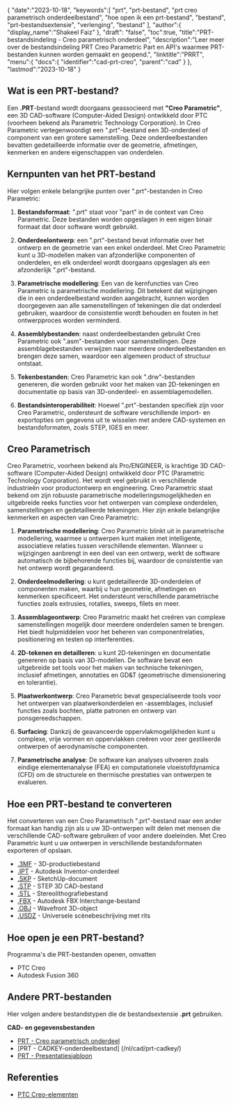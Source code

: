 {
"date":"2023-10-18",
   "keywords":[
"prt",
"prt-bestand",
"prt creo parametrisch onderdeelbestand",
"hoe open ik een prt-bestand",
"bestand",
"prt-bestandsextensie",
"verlenging",
"bestand"
],
   "author":{
"display_name":"Shakeel Faiz"
},
"draft": "false",
"toc":true,
"title":"PRT-bestandsindeling - Creo parametrisch onderdeel",
   "description":"Leer meer over de bestandsindeling PRT Creo Parametric Part en API's waarmee PRT-bestanden kunnen worden gemaakt en geopend.",
"linktitle":"PRRT",
   "menu":{
      "docs":{
         "identifier":"cad-prt-creo",
"parent":"cad"
}
},
"lastmod":"2023-10-18"
}

## Wat is een PRT-bestand?

Een **.PRT**-bestand wordt doorgaans geassocieerd met **"Creo Parametric"**, een 3D CAD-software (Computer-Aided Design) ontwikkeld door PTC (voorheen bekend als Parametric Technology Corporation). In Creo Parametric vertegenwoordigt een ".prt"-bestand een 3D-onderdeel of component van een grotere samenstelling. Deze onderdeelbestanden bevatten gedetailleerde informatie over de geometrie, afmetingen, kenmerken en andere eigenschappen van onderdelen.

## Kernpunten van het PRT-bestand

Hier volgen enkele belangrijke punten over ".prt"-bestanden in Creo Parametric:

1. **Bestandsformaat**: ".prt" staat voor "part" in de context van Creo Parametric. Deze bestanden worden opgeslagen in een eigen binair formaat dat door software wordt gebruikt.
    












2. **Onderdeelontwerp**: een ".prt"-bestand bevat informatie over het ontwerp en de geometrie van een enkel onderdeel. Met Creo Parametric kunt u 3D-modellen maken van afzonderlijke componenten of onderdelen, en elk onderdeel wordt doorgaans opgeslagen als een afzonderlijk ".prt"-bestand.
    












3. **Parametrische modellering**: Een van de kernfuncties van Creo Parametric is parametrische modellering. Dit betekent dat wijzigingen die in een onderdeelbestand worden aangebracht, kunnen worden doorgegeven aan alle samenstellingen of tekeningen die dat onderdeel gebruiken, waardoor de consistentie wordt behouden en fouten in het ontwerpproces worden verminderd.
    












4. **Assemblybestanden**: naast onderdeelbestanden gebruikt Creo Parametric ook ".asm"-bestanden voor samenstellingen. Deze assemblagebestanden verwijzen naar meerdere onderdeelbestanden en brengen deze samen, waardoor een algemeen product of structuur ontstaat.
    












5. **Tekenbestanden**: Creo Parametric kan ook ".drw"-bestanden genereren, die worden gebruikt voor het maken van 2D-tekeningen en documentatie op basis van 3D-onderdeel- en assemblagemodellen.
    












6. **Bestandsinteroperabiliteit**: Hoewel ".prt"-bestanden specifiek zijn voor Creo Parametric, ondersteunt de software verschillende import- en exportopties om gegevens uit te wisselen met andere CAD-systemen en bestandsformaten, zoals STEP, IGES en meer.
    












## Creo Parametrisch

Creo Parametric, voorheen bekend als Pro/ENGINEER, is krachtige 3D CAD-software (Computer-Aided Design) ontwikkeld door PTC (Parametric Technology Corporation). Het wordt veel gebruikt in verschillende industrieën voor productontwerp en engineering. Creo Parametric staat bekend om zijn robuuste parametrische modelleringsmogelijkheden en uitgebreide reeks functies voor het ontwerpen van complexe onderdelen, samenstellingen en gedetailleerde tekeningen. Hier zijn enkele belangrijke kenmerken en aspecten van Creo Parametric:

1. **Parametrische modellering**: Creo Parametric blinkt uit in parametrische modellering, waarmee u ontwerpen kunt maken met intelligente, associatieve relaties tussen verschillende elementen. Wanneer u wijzigingen aanbrengt in een deel van een ontwerp, werkt de software automatisch de bijbehorende functies bij, waardoor de consistentie van het ontwerp wordt gegarandeerd.
    












2. **Onderdeelmodellering**: u kunt gedetailleerde 3D-onderdelen of componenten maken, waarbij u hun geometrie, afmetingen en kenmerken specificeert. Het ondersteunt verschillende parametrische functies zoals extrusies, rotaties, sweeps, filets en meer.
    












3. **Assemblageontwerp**: Creo Parametric maakt het creëren van complexe samenstellingen mogelijk door meerdere onderdelen samen te brengen. Het biedt hulpmiddelen voor het beheren van componentrelaties, positionering en testen op interferenties.
    












4. **2D-tekenen en detailleren**: u kunt 2D-tekeningen en documentatie genereren op basis van 3D-modellen. De software bevat een uitgebreide set tools voor het maken van technische tekeningen, inclusief afmetingen, annotaties en GD&T (geometrische dimensionering en tolerantie).
    












5. **Plaatwerkontwerp**: Creo Parametric bevat gespecialiseerde tools voor het ontwerpen van plaatwerkonderdelen en -assemblages, inclusief functies zoals bochten, platte patronen en ontwerp van ponsgereedschappen.
    












6. **Surfacing**: Dankzij de geavanceerde oppervlakmogelijkheden kunt u complexe, vrije vormen en oppervlakken creëren voor zeer gestileerde ontwerpen of aerodynamische componenten.
    












7. **Parametrische analyse**: De software kan analyses uitvoeren zoals eindige elementenanalyse (FEA) en computationele vloeistofdynamica (CFD) om de structurele en thermische prestaties van ontwerpen te evalueren.

## Hoe een PRT-bestand te converteren

Het converteren van een Creo Parametrisch ".prt"-bestand naar een ander formaat kan handig zijn als u uw 3D-ontwerpen wilt delen met mensen die verschillende CAD-software gebruiken of voor andere doeleinden. Met Creo Parametric kunt u uw ontwerpen in verschillende bestandsformaten exporteren of opslaan.

- [.3MF](/nl/3d/3mf/) - 3D-productiebestand
- [.IPT](/nl/3d/ipt/) - Autodesk Inventor-onderdeel
- [.SKP](/nl/image/skp/) - SketchUp-document
- [.STP](/nl/3d/stp/) - STEP 3D CAD-bestand
- [.STL](/nl/cad/stl/) - Stereolithografiebestand
- [.FBX](/nl/3d/fbx/) - Autodesk FBX Interchange-bestand
- [.OBJ](/nl/3d/obj/) - Wavefront 3D-object
- [.USDZ](/nl/3d/usdz/) - Universele scènebeschrijving met rits

## Hoe open je een PRT-bestand?

Programma's die PRT-bestanden openen, omvatten

- PTC Creo
- Autodesk Fusion 360

## Andere PRT-bestanden

Hier volgen andere bestandstypen die de bestandsextensie **.prt** gebruiken.

**CAD- en gegevensbestanden**
- [PRT - Creo parametrisch onderdeel](/nl/cad/prt-creo/)
- [PRT - CADKEY-onderdeelbestand] (/nl/cad/prt-cadkey/)
- [PRT - Presentatiesjabloon](/nl/data/prt-template/)

## Referenties
* [PTC Creo-elementen](https://en.wikipedia.org/wiki/PTC_Creo_Elements/Pro)

